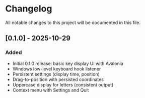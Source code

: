 # Changelog

All notable changes to this project will be documented in this file.

## [0.1.0] - 2025-10-29
### Added
- Initial 0.1.0 release: basic key display UI with Avalonia
- Windows low-level keyboard hook listener
- Persistent settings (display time, position)
- Drag-to-position with persisted coordinates
- Uppercase display for letters (consistent output)
- Context menu with Settings and Quit
